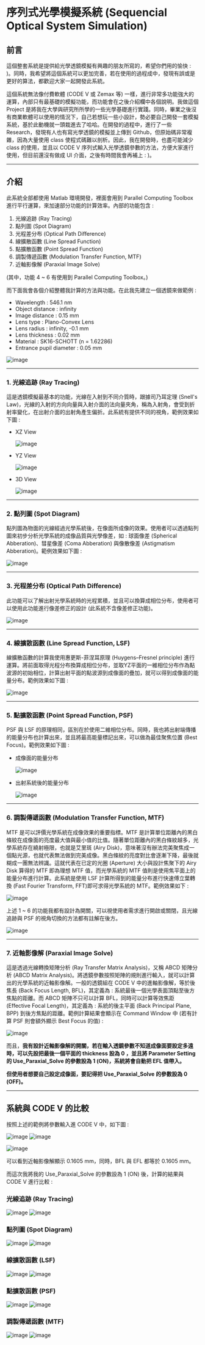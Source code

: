 # 序列式光學模擬系統 (Sequencial Optical System Simulation)

## 前言
這個整套系統是提供給光學透鏡模擬有興趣的朋友所寫的，希望你們用的愉快 : )。同時，我希望將這個系統可以更加完善，若在使用的過程成中，發現有誤或是更好的算法，都歡迎大家一起開發此系統。

這個系統無法像付費軟體 (CODE V 或 Zemax 等) 一樣，進行非常多功能強大的運算，內部只有最基礎的模擬功能，而功能會在之後介紹欄中各個說明。我做這個 Project 是將我在大學與研究所所學的一些光學基礎進行實踐。同時，畢業之後沒有商業軟體可以使用的情況下，自己若想玩一些小設計，勢必要自己開發一套模擬系統，基於此動機就一頭栽進去了哈哈。在開發的過程中，進行了一些 Research，發現有人也有寫光學透鏡的模擬並上傳到 Github，但原始碼非常複雜，因為大量使用 class 使程式碼難以剖析。因此，我在開發時，也盡可能減少 class 的使用，並且以 CODE V 序列式輸入光學透鏡參數的方法，方便大家進行使用，但目前還沒有做成 UI 介面，之後有時間我會再補上 : )。

---
## 介紹
此系統全部都使用 Matlab 環境開發，裡面會用到 Parallel Computing Toolbox 進行平行運算，來加速部分功能的計算效率。內部的功能包含 :

1. 光線追跡 (Ray Tracing)
2. 點列圖 (Spot Diagram)
3. 光程差分布 (Optical Path Difference)
4. 線擴散函數 (Line Spread Function)
5. 點擴散函數 (Point Spread Function)
6. 調製傳遞函數 (Modulation Transfer Function, MTF)
7. 近軸影像解 (Paraxial Image Solve)

(其中，功能 4 ~ 6 有使用到 Parallel Computing Toolbox。)

而下面我會各個介紹整體我計算的方法與功能。在此我先建立一個透鏡來做範例 : 

* Wavelength : 546.1 nm
* Object distance : infinity
* Image distance : 0.15 mm
* Lens type : Plano-Convex Lens
* Lens radius : infinity, -0.1 mm
* Lens thickness : 0.02 mm
* Material : SK16-SCHOTT (n = 1.62286)
* Entrance pupil diameter : 0.05 mm

![image](https://github.com/YiChenLai/Sequencial_Optical_System_Simulation/blob/master/image/lens_demo.png)

---
### 1. 光線追跡 (Ray Tracing)
這是透鏡模擬最基本的功能，光線在入射到不同介質時，跟據司乃耳定理 (Snell's Law)，光線的入射的方向向量與入射介面的法向量夾角，稱為入射角，會受到折射率變化，在出射介面的出射角產生偏折。此系統有提供不同的視角，範例效果如下圖 : 

* XZ View
  
  ![image](https://github.com/YiChenLai/Sequencial_Optical_System_Simulation/blob/master/image/lens_view_xz.png)

* YZ View
  
    ![image](https://github.com/YiChenLai/Sequencial_Optical_System_Simulation/blob/master/image/lens_view_yz.png)
  
* 3D View

    ![image](https://github.com/YiChenLai/Sequencial_Optical_System_Simulation/blob/master/image/lens_view_3D.png)

---
### 2. 點列圖 (Spot Diagram)
點列圖為物面的光線經過光學系統後，在像面所成像的效果。使用者可以透過點列圖來初步分析光學系統的成像品質與光學像差，如 : 球面像差 (Spherical Abberation)、彗星像差 (Coma Abberation) 與像散像差 (Astigmatism Abberation)。範例效果如下圖 : 

![image](https://github.com/YiChenLai/Sequencial_Optical_System_Simulation/blob/master/image/spot_diagram.png)

---
### 3. 光程差分布 (Optical Path Difference)
此功能可以了解出射光學系統時的光程累積，並且可以換算成相位分布，使用者可以使用此功能進行像差修正的設計 (此系統不含像差修正功能)。

![image](https://github.com/YiChenLai/Sequencial_Optical_System_Simulation/blob/master/image/optical_path_difference.png)

---
### 4. 線擴散函數 (Line Spread Function, LSF)
線擴散函數的計算我使用惠更斯-菲涅耳原理 (Huygens–Fresnel principle) 進行運算。將前面取得光程分布換算成相位分布，並取YZ平面的一維相位分布作為點波源的初始相位，計算出射平面的點波源到成像面的疊加，就可以得到成像面的能量分布。範例效果如下圖 :

![image](https://github.com/YiChenLai/Sequencial_Optical_System_Simulation/blob/master/image/LSF.png)

---
### 5. 點擴散函數 (Point Spread Function, PSF)
PSF 與 LSF 的原理相同，區別在於使用二維相位分布。同時，我也將出射端傳播的能量分布也計算出來，並且將最高能量標記出來，可以做為最佳聚焦位置 (Best Focus)。範例效果如下圖 :

* 成像面的能量分布
  
  ![image](https://github.com/YiChenLai/Sequencial_Optical_System_Simulation/blob/master/image/PSF_XY.png)

* 出射系統後的能量分布  
  
  ![image](https://github.com/YiChenLai/Sequencial_Optical_System_Simulation/blob/master/image/PSF_YZ.png)

---
### 6. 調製傳遞函數 (Modulation Transfer Function, MTF)
MTF 是可以評價光學系統在成像效果的重要指標。MTF 是計算單位距離內的黑白條紋在成像面的亮度最大值與最小值的比值。隨著單位距離內的黑白條紋越多，光學系統存在繞射極限，也就是艾里斑 (Airy Disk)，意味著沒有辦法完美聚焦成一個點光源，也就代表無法做到完美成像。黑白條紋的亮度對比會逐漸下降，最後就糊成一團無法辨識。這就代表在已定的光圈 (Aperture) 大小與設計焦聚下的 Airy Disk 算得的 MTF 即為理想 MTF 值，而光學系統的 MTF 值則是使用焦平面上的能量分布進行計算。此系統是使用 LSF 計算所得到的能量分布進行快速傅立葉轉換 (Fast Fourier Transform, FFT)即可求得光學系統的 MTF。範例效果如下 :

![image](https://github.com/YiChenLai/Sequencial_Optical_System_Simulation/blob/master/image/MTF.png)

上述 1 ~ 6 的功能我都有設計為開關，可以視使用者需求進行開啟或關閉，且光線追跡與 PSF 的視角切換的方法都有註解在後方。

![image](https://github.com/YiChenLai/Sequencial_Optical_System_Simulation/blob/master/image/app_switch.png)

---

### 7. 近軸影像解 (Paraxial Image Solve)
這是透過光線轉換矩陣分析 (Ray Transfer Matrix Analysis)，又稱 ABCD 矩陣分析 (ABCD Matrix Analysis)。將透鏡參數按照矩陣的規則進行輸入，就可以計算出的光學系統的近軸影像解。一般的透鏡組在 CODE V 中的進軸影像解，等於後焦長 (Back Focus Length, BFL)，其定義為 : 系統最後一個光學表面頂點至後方焦點的距離。而 ABCD 矩陣不只可以計算 BFL，同時可以計算等效焦距 (Effective Focal Length)，其定義為 : 系統的後主平面 (Back Principal Plane, BPP) 到後方焦點的距離。範例計算結果會顯示在 Command Window 中 (若有計算 PSF 則會額外顯示 Best Focus 的值) :

![image](https://github.com/YiChenLai/Sequencial_Optical_System_Simulation/blob/master/image/BFL_EFL.png)

而且，**我有設計近軸影像解的開關，若在輸入透鏡參數不知道成像面要設定多遠時，可以先設把最後一個平面的 thickness 設為 0 ，並且將 Parameter Setting 的 Use_Paraxial_Solve 的參數設為 1 (ON)，系統將會自動把 EFL 值帶入。**

**但使用者想要自己設定成像面，要記得把 Use_Paraxial_Solve 的參數設為 0 (OFF)。**

---

## 系統與 CODE V 的比較

按照上述的範例將參數輸入進 CODE V 中，如下圖 : 

![image](https://github.com/YiChenLai/Sequencial_Optical_System_Simulation/blob/master/image/vs_CODEV/CODEV_setting_1.png)
![image](https://github.com/YiChenLai/Sequencial_Optical_System_Simulation/blob/master/image/vs_CODEV/CODEV_setting_2.png)

![image](https://github.com/YiChenLai/Sequencial_Optical_System_Simulation/blob/master/image/vs_CODEV/CODEV_setting.png)

可以看到近軸影像解顯示 0.1605 mm，同時，BFL 與 EFL 都等於 0.1605 mm。

而這次我將我的 Use_Paraxial_Solve 的參數設為 1 (ON) 後，計算的結果與 CODE V 進行比較 : 

### 光線追跡 (Ray Tracing)

![image](https://github.com/YiChenLai/Sequencial_Optical_System_Simulation/blob/master/image/vs_CODEV/CODEV_lens_view_yz.png)
![image](https://github.com/YiChenLai/Sequencial_Optical_System_Simulation/blob/master/image/vs_CODEV/SOSS_lens_view_yz.png)

### 點列圖 (Spot Diagram)

![image](https://github.com/YiChenLai/Sequencial_Optical_System_Simulation/blob/master/image/vs_CODEV/CODEV_spot_diagram.png)
![image](https://github.com/YiChenLai/Sequencial_Optical_System_Simulation/blob/master/image/vs_CODEV/SOSS_spot_diagram.png)

### 線擴散函數 (LSF)

![image](https://github.com/YiChenLai/Sequencial_Optical_System_Simulation/blob/master/image/vs_CODEV/CODEV_LSF.png)
![image](https://github.com/YiChenLai/Sequencial_Optical_System_Simulation/blob/master/image/vs_CODEV/SOSS_LSF.png)

### 點擴散函數 (PSF)

![image](https://github.com/YiChenLai/Sequencial_Optical_System_Simulation/blob/master/image/vs_CODEV/CODEV_PSF.png)
![image](https://github.com/YiChenLai/Sequencial_Optical_System_Simulation/blob/master/image/vs_CODEV/SOSS_PSF.png)

### 調製傳遞函數 (MTF)

![image](https://github.com/YiChenLai/Sequencial_Optical_System_Simulation/blob/master/image/vs_CODEV/CODEV_MTF.png)
![image](https://github.com/YiChenLai/Sequencial_Optical_System_Simulation/blob/master/image/vs_CODEV/SOSS_MTF.png)
